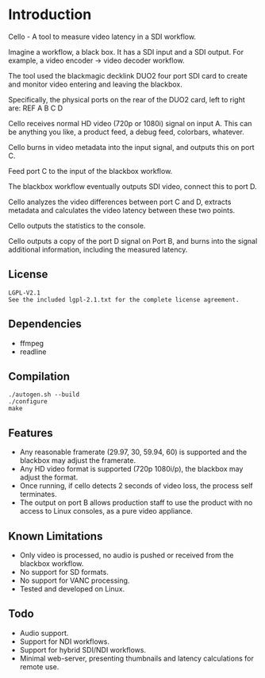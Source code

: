 # Introduction

Cello - A tool to measure video latency in a SDI workflow.

Imagine a workflow, a black box. It has a SDI input and a SDI output.
For example, a video encoder -> video decoder workflow.

The tool used the blackmagic decklink DUO2 four port SDI card to create
and monitor video entering and leaving the blackbox.

Specifically, the physical ports on the rear of the DUO2 card, left to right are:
REF A B C D

Cello receives normal HD video (720p or 1080i) signal on input A. This can be anything
you like, a product feed, a debug feed, colorbars, whatever.

Cello burns in video metadata into the input signal, and outputs this on port C.

Feed port C to the input of the blackbox workflow.

The blackbox workflow eventually outputs SDI video, connect this to port D.

Cello analyzes the video differences between port C and D, extracts metadata and calculates
the video latency between these two points.

Cello outputs the statistics to the console.

Cello outputs a copy of the port D signal on Port B, and burns into the signal additional
information, including the measured latency.

## License

	LGPL-V2.1
	See the included lgpl-2.1.txt for the complete license agreement.

## Dependencies
* ffmpeg
* readline

## Compilation
    ./autogen.sh --build
    ./configure
    make

## Features
* Any reasonable framerate (29.97, 30, 59.94, 60) is supported and the blackbox may adjust the framerate.
* Any HD video format is supported (720p 1080i/p), the blackbox may adjust the format.
* Once running, if cello detects 2 seconds of video loss, the process self terminates.
* The output on port B allows production staff to use the product with no access to Linux consoles, as a pure video appliance.

## Known Limitations
* Only video is processed, no audio is pushed or received from the blackbox workflow.
* No support for SD formats.
* No support for VANC processing.
* Tested and developed on Linux.

## Todo
* Audio support.
* Support for NDI workflows.
* Support for hybrid SDI/NDI workflows.
* Minimal web-server, presenting thumbnails and latency calculations for remote use.

